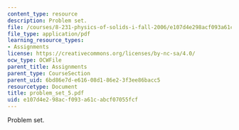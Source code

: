 ```yaml
---
content_type: resource
description: Problem set.
file: /courses/8-231-physics-of-solids-i-fall-2006/e107d4e298acf093a61cabcf07055fcf_problem_set_5.pdf
file_type: application/pdf
learning_resource_types:
- Assignments
license: https://creativecommons.org/licenses/by-nc-sa/4.0/
ocw_type: OCWFile
parent_title: Assignments
parent_type: CourseSection
parent_uid: 6bd86e7d-e616-08d1-86e2-3f3ee86bacc5
resourcetype: Document
title: problem_set_5.pdf
uid: e107d4e2-98ac-f093-a61c-abcf07055fcf
---
```

Problem set.